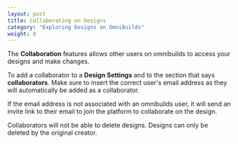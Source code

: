 ```yaml
---
layout: post
title: Collaborating on Designs
category: "Exploring Designs on OmniBuilds"
weight: 8
---
```


The **Collaboration** features allows other users on omnibuilds to access your designs and make changes. 

To add a collaborator to a **Design Settings** and to the section that says **collaborators**. Make sure to insert the correct user's email address as they will automatically be added as a collaborator.

If the email address is not associated with an omnibuilds user, it will send an invite link to their email to join the platform to collaborate on the design.

Collaborators will not be able to delete designs. Designs can only be deleted by the original creator.
